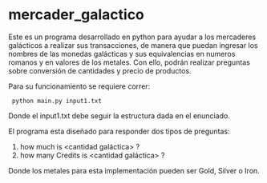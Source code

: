 # mercader_galactico

Este es un programa desarrollado en python para ayudar a los mercaderes galácticos a realizar sus transacciones, de manera que puedan ingresar los nombres
de las monedas galácticas y sus equivalencias en numeros romanos y en valores de los metales. Con ello, podrán realizar preguntas sobre conversión de cantidades
y precio de productos.

Para su funcionamiento se requiere correr:

```
 python main.py input1.txt
```

Donde el input1.txt debe seguir la estructura dada en el enunciado.

El programa esta diseñado para responder dos tipos de preguntas:

1) how much is <cantidad galáctica> ?
2) how many Credits is <cantidad galáctica> <metal> ?

Donde los metales para esta implementación pueden ser Gold, Silver o Iron.
